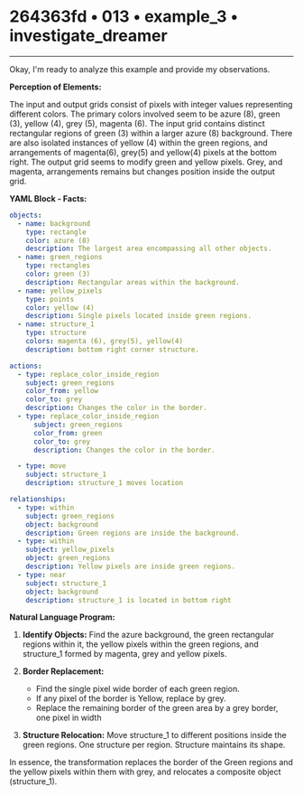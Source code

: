 # 264363fd • 013 • example_3 • investigate_dreamer

---
Okay, I'm ready to analyze this example and provide my observations.

**Perception of Elements:**

The input and output grids consist of pixels with integer values representing different colors. The primary colors involved seem to be azure (8), green (3), yellow (4), grey (5), magenta (6). The input grid contains distinct rectangular regions of green (3) within a larger azure (8) background.  There are also isolated instances of yellow (4) within the green regions, and arrangements of magenta(6), grey(5) and yellow(4) pixels at the bottom right. The output grid seems to modify green and yellow pixels. Grey, and magenta, arrangements remains but changes position inside the output grid.

**YAML Block - Facts:**



```yaml
objects:
  - name: background
    type: rectangle
    color: azure (8)
    description: The largest area encompassing all other objects.
  - name: green_regions
    type: rectangles
    color: green (3)
    description: Rectangular areas within the background.
  - name: yellow_pixels
    type: points
    color: yellow (4)
    description: Single pixels located inside green regions.
  - name: structure_1
    type: structure
    colors: magenta (6), grey(5), yellow(4)
    description: bottom right corner structure.

actions:
  - type: replace_color_inside_region
    subject: green_regions
    color_from: yellow
    color_to: grey
    description: Changes the color in the border.
  - type: replace_color_inside_region
      subject: green_regions
      color_from: green
      color_to: grey
      description: Changes the color in the border.

  - type: move
    subject: structure_1
    description: structure_1 moves location

relationships:
  - type: within
    subject: green_regions
    object: background
    description: Green regions are inside the background.
  - type: within
    subject: yellow_pixels
    object: green_regions
    description: Yellow pixels are inside green regions.
  - type: near
    subject: structure_1
    object: background
    description: structure_1 is located in bottom right
```



**Natural Language Program:**

1.  **Identify Objects:** Find the azure background, the green rectangular regions within it, the yellow pixels within the green regions, and structure_1 formed by magenta, grey and yellow pixels.

2. **Border Replacement:**
    *   Find the single pixel wide border of each green region.
    *   If any pixel of the border is Yellow, replace by grey.
    *   Replace the remaining border of the green area by a grey border, one pixel in width

3.  **Structure Relocation:** Move structure_1 to different positions inside the green regions. One structure per region. Structure maintains its shape.

In essence, the transformation replaces the border of the Green regions and the yellow pixels within them with grey, and relocates a composite object (structure_1).

